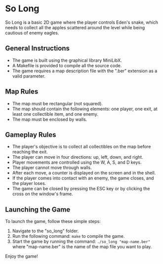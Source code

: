 # So Long

So Long is a basic 2D game where the player controls Eden's snake, which needs to collect all the apples scattered around the level while being cautious of enemy eagles.

## General Instructions

- The game is built using the graphical library MiniLibX.
- A Makefile is provided to compile all the source code.
- The game requires a map description file with the ".ber" extension as a valid parameter.

## Map Rules

- The map must be rectangular (not squared).
- The map should contain the following elements: one player, one exit, at least one collectible item, and one enemy.
- The map must be enclosed by walls.

## Gameplay Rules

- The player's objective is to collect all collectibles on the map before reaching the exit.
- The player can move in four directions: up, left, down, and right.
- Player movements are controlled using the W, A, S, and D keys.
- The player cannot move through walls.
- After each move, a counter is displayed on the screen and in the shell.
- If the player comes into contact with an enemy, the game closes, and the player loses.
- The game can be closed by pressing the ESC key or by clicking the cross on the window's frame.

## Launching the Game

To launch the game, follow these simple steps:

1. Navigate to the "so_long" folder.
2. Run the following command: `make` to compile the game.
3. Start the game by running the command: `./so_long "map-name.ber"` where "map-name.ber" is the name of the map file you want to play.

Enjoy the game!
